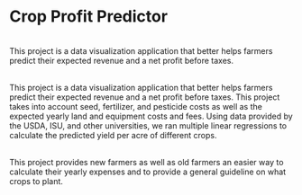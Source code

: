 # Crop Profit Predictor
<br>This project is a data visualization application that better helps farmers predict their expected revenue and a net profit before taxes. </br>

<br>This project is a data visualization application that better helps farmers predict their expected revenue and a net profit before taxes. This project takes into account seed, fertilizer, and pesticide costs as well as the expected yearly land and equipment costs and fees. Using data provided by the USDA, ISU, and other universities, we ran multiple linear regressions to calculate the predicted yield per acre of different crops. </br>

<br> This project provides new farmers as well as old farmers an easier way to calculate their yearly expenses and to provide a general guideline on what crops to plant. </br>